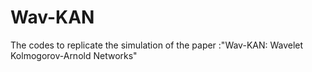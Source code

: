 # Wav-KAN
The codes to replicate the simulation of the paper :"Wav-KAN: Wavelet Kolmogorov-Arnold Networks"
